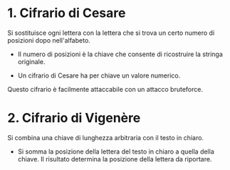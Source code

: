 # 1. Cifrario di Cesare
Si sostituisce ogni lettera con la lettera che si trova un certo numero di posizioni dopo nell'alfabeto.

- Il numero di posizioni è la chiave che consente di ricostruire la stringa originale.

- Un cifrario di Cesare ha per chiave un valore numerico.

Questo cifrario è facilmente attaccabile con un attacco bruteforce.

# 2. Cifrario di Vigenère
Si combina una chiave di lunghezza arbitraria con il testo in chiaro.

- Si somma la posizione della lettera del testo in chiaro a quella della chiave. Il risultato determina la posizione della lettera da riportare.